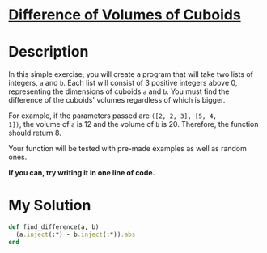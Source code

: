 # [Difference of Volumes of Cuboids](https://www.codewars.com/kata/58cb43f4256836ed95000f97)

# Description
In this simple exercise, you will create a program that will take two lists of integers, <code>a</code> and 
<code>b</code>. Each list will consist of 3 positive integers above 0, representing the dimensions of cuboids 
<code>a</code> and <code>b</code>. You must find the difference of the cuboids' volumes regardless of which is bigger.

For example, if the parameters passed are <code>([2, 2, 3], [5, 4, 1])</code>, the volume of <code>a</code> is 12 and 
the volume of <code>b</code> is 20. Therefore, the function should return 8.

Your function will be tested with pre-made examples as well as random ones.

**If you can, try writing it in one line of code.**

# My Solution
```ruby
def find_difference(a, b)
  (a.inject(:*) - b.inject(:*)).abs
end
```
